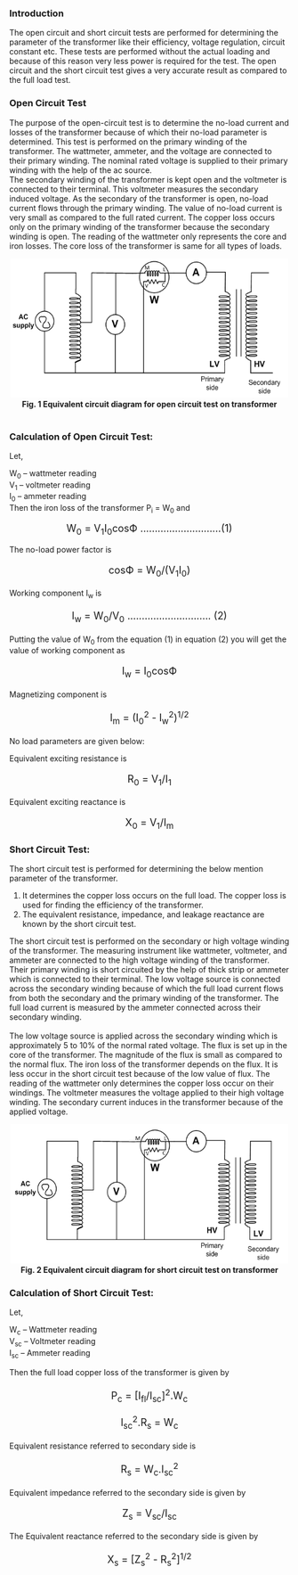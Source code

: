 ### Introduction 
The open circuit and short circuit tests are performed for determining the parameter of the transformer like their efficiency, voltage regulation, circuit constant etc. These tests are performed without the actual loading and because of this reason very less power is required for the test. The open circuit and the short circuit test gives a very accurate result as compared to the full load test.<br>

### Open Circuit Test
The purpose of the open-circuit test is to determine the no-load current and losses of the transformer because of which their no-load parameter is determined. This test is performed on the primary winding of the transformer. The wattmeter, ammeter, and the voltage are connected to their primary winding. The nominal rated voltage is supplied to their primary winding with the help of the ac source.<br>
The secondary winding of the transformer is kept open and the voltmeter is connected to their terminal. This voltmeter measures the secondary induced voltage. As the secondary of the transformer is open, no-load current flows through the primary winding.
The value of no-load current is very small as compared to the full rated current. The copper loss occurs only on the primary winding of the transformer because the secondary winding is open. The reading of the wattmeter only represents the core and iron losses. The core loss of the transformer is same for all types of loads.<br>



<Center><img src='images/oc.PNG'style="width:500px;height:250px;"></Center>
<center><b>Fig. 1 Equivalent circuit diagram for open circuit test on transformer</b></center><br>


### Calculation of Open Circuit Test:
Let,<br>

W<sub>0</sub> – wattmeter reading<br>
V<sub>1</sub> – voltmeter reading<br>
I<sub>0</sub> – ammeter reading<br>
Then the iron loss of the transformer P<sub>i</sub> = W<sub>0</sub> and<br>


<center style="font-size:18px;">
W<sub>0</sub> = V<sub>1</sub>I<sub>0</sub>cosФ ............................(1)

</center>

The no-load power factor is

<center style="font-size:18px;">

cosФ = W<sub>0</sub>/(V<sub>1</sub>I<sub>0</sub>)

</center>

Working component I<sub>w</sub> is

<center style="font-size:18px;">

I<sub>w</sub> = W<sub>0</sub>/V<sub>0</sub> ............................. (2)

</center>

Putting the value of W<sub>0</sub> from the equation (1) in equation (2) you will get the value of working component as

<center style="font-size:18px;">

I<sub>w</sub> = I<sub>0</sub>cosФ

</center>

Magnetizing component is<br>

<center style="font-size:18px;">

I<sub>m</sub> = (I<sub>0</sub><sup>2</sup> - I<sub>w</sub><sup>2</sup>)<sup>1/2</sup>

</center>

No load parameters are given below:<br>

Equivalent exciting resistance is<br>

<center style="font-size:18px;">

R<sub>0</sub> = V<sub>1</sub>/I<sub>1</sub> 

</center>

Equivalent exciting reactance is

<center style="font-size:18px;">

X<sub>0</sub>  =  V<sub>1</sub>/I<sub>m</sub> 

</center>

### Short Circuit Test:

The short circuit test is performed for determining the below mention parameter of the transformer.<br>

1. It determines the copper loss occurs on the full load. The copper loss is used for finding the efficiency of the transformer.<br>
2. The equivalent resistance, impedance, and leakage reactance are known by the short circuit test.<br>

The short circuit test is performed on the secondary or high voltage winding of the transformer. The measuring instrument like wattmeter, voltmeter, and ammeter are connected to the high voltage winding of the transformer. Their primary winding is short circuited by the help of thick strip or ammeter which is connected to their terminal.
The low voltage source is connected across the secondary winding because of which the full load current flows from both the secondary and the primary winding of the transformer. The full load current is measured by the ammeter connected across their secondary winding.<br><br>
The low voltage source is applied across the secondary winding which is approximately 5 to 10% of the normal rated voltage. The flux is set up in the core of the transformer. The magnitude of the flux is small as compared to the normal flux.
The iron loss of the transformer depends on the flux. It is less occur in the short circuit test because of the low value of flux. The reading of the wattmeter only determines the copper loss occur on their windings. The voltmeter measures the voltage applied to their high voltage winding. The secondary current induces in the transformer because of the applied voltage.<br>

<Center><img src='images/sc.PNG' style="width:500px;height:250px;"></Center>

<center><b>Fig. 2 Equivalent circuit diagram for short circuit test on transformer</b></center>
 
### Calculation of Short Circuit Test:

Let,<br>

W<sub>c</sub> – Wattmeter reading<br>
V<sub>sc</sub> – Voltmeter reading<br>
I<sub>sc</sub> – Ammeter reading<br>

Then the full load copper loss of the transformer is given by<br>

<center style="font-size:18px;">

P<sub>c</sub> =   [I<sub>fl</sub>/I<sub>sc</sub>]<sup>2</sup>.W<sub>c</sub>

</center>

<center style="font-size:18px;">

I<sub>sc</sub><sup>2</sup>.R<sub>s</sub> = W<sub>c</sub>

</center>

Equivalent resistance referred to secondary side is

<center style="font-size:18px;">

R<sub>s</sub> = W<sub>c</sub>.I<sub>sc</sub><sup>2</sup>

</center>

Equivalent impedance referred to the secondary side is given by<br>

<center style="font-size:18px;">

Z<sub>s</sub> = V<sub>sc</sub>/I<sub>sc</sub>

</center>

The Equivalent reactance referred to the secondary side is given by<br>

<center style="font-size:18px;">

X<sub>s</sub> = [Z<sub>s</sub><sup>2</sup> - R<sub>s</sub><sup>2</sup>]<sup>1/2</sup>

</center>
